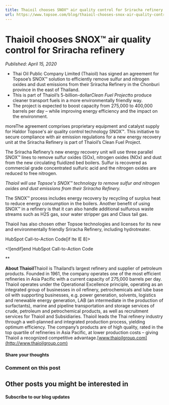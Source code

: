 ```yaml
---
title: Thaioil chooses SNOX™ air quality control for Sriracha refinery
url: https://www.topsoe.com/blog/thaioil-chooses-snox-air-quality-control-for-sriracha-refinery-1#main-content
---
```


# Thaioil chooses SNOX™ air quality control for Sriracha refinery

*Published: April 15, 2020*

- Thai Oil Public Company Limited (Thaioil) has signed an agreement for Topsoe’s SNOX™ solution to efficiently remove sulfur and nitrogen oxides and dust emissions from their Sriracha Refinery in the Chonburi province in the east of Thailand.
- This is part of Thaioil’s 5-billion-dollar*Clean Fuel Project*to produce cleaner transport fuels in a more environmentally friendly way.
- The project is expected to boost capacity from 275,000 to 400,000 barrels per day – while improving energy efficiency and the impact on the environment.

moreThe agreement comprises proprietary equipment and catalyst supply for Haldor Topsoe's air quality control technology SNOX™. This initiative to secure compliance with air emission regulations for a new energy recovery unit at the Sriracha Refinery is part of Thaioil’s Clean Fuel Project.

The Sriracha Refinery’s new energy recovery unit will use three parallel SNOX™ lines to remove sulfur oxides (SOx), nitrogen oxides (NOx) and dust from the new circulating fluidized bed boilers. Sulfur is recovered as commercial grade concentrated sulfuric acid and the nitrogen oxides are reduced to free nitrogen.

*Thaioil will use Topsoe's SNOX™ technology to remove sulfur and nitrogen oxides and dust emissions from their Sriracha Refinery.*

The SNOX™ process includes energy recovery by recycling of surplus heat to reduce energy consumption in the boilers. Another benefit of using SNOX™ in a refinery is that it can also handle additional sulfurous waste streams such as H2S gas, sour water stripper gas and Claus tail gas.

Thaioil has also chosen other Topsoe technologies and licenses for its new and environmentally friendly Sriracha Refinery, including hydrotreater.

HubSpot Call-to-Action Code[if lte IE 8]><div id="hs-cta-ie-element"></div><![endif][](https://cta-redirect.hubspot.com/cta/redirect/2115834/5b4a79e4-a8eb-438a-8771-e80b2cc40bc3)end HubSpot Call-to-Action Code

**

**About Thaioil**Thaioil is Thailand’s largest refinery and supplier of petroleum products. Founded in 1961, the company operates one of the most efficient refineries in Asia Pacific with a current capacity of 275,000 barrels per day. Thaioil operates under the Operational Excellence principle, operating as an integrated group of businesses in oil refinery, petrochemicals and lube base oil with supporting businesses, e.g. power generation, solvents, logistics and renewable energy generation, LAB (an intermediate in the production of surfactants), marine and pipeline transportation and storage services of crude, petroleum and petrochemical products, as well as recruitment services for Thaioil and Subsidiaries. Thaioil leads the Thai refinery industry through a well-planned and integrated production process, yielding optimum efficiency. The company’s products are of high quality, rated in the top quartile of refineries in Asia Pacific, at lower production costs – giving Thaioil a recognized competitive advantage.[www.thaioilgroup.com](http://www.thaioilgroup.com)

#### Share your thoughts

### Comment on this post

## Other posts you might be interested in

#### Subscribe to our blog updates